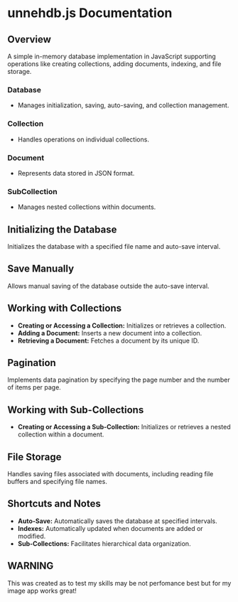 
# unnehdb.js Documentation

## Overview
A simple in-memory database implementation in JavaScript supporting operations like creating collections, adding documents, indexing, and file storage.

### Database
- Manages initialization, saving, auto-saving, and collection management.

### Collection
- Handles operations on individual collections.

### Document
- Represents data stored in JSON format.

### SubCollection
- Manages nested collections within documents.

## Initializing the Database
Initializes the database with a specified file name and auto-save interval.

## Save Manually
Allows manual saving of the database outside the auto-save interval.

## Working with Collections
- **Creating or Accessing a Collection:** Initializes or retrieves a collection.
- **Adding a Document:** Inserts a new document into a collection.
- **Retrieving a Document:** Fetches a document by its unique ID.

## Pagination
Implements data pagination by specifying the page number and the number of items per page.

## Working with Sub-Collections
- **Creating or Accessing a Sub-Collection:** Initializes or retrieves a nested collection within a document.

## File Storage
Handles saving files associated with documents, including reading file buffers and specifying file names.

## Shortcuts and Notes
- **Auto-Save:** Automatically saves the database at specified intervals.
- **Indexes:** Automatically updated when documents are added or modified.
- **Sub-Collections:** Facilitates hierarchical data organization.

## WARNING
 This was created as to test my skills may be not perfomance best but for my image app works great!